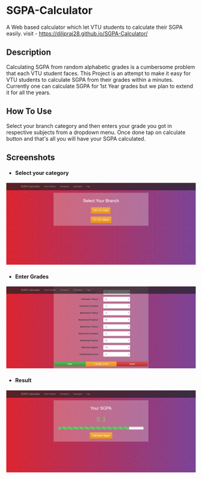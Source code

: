 # SGPA-Calculator
A Web based calculator which let VTU students to calculate their SGPA easily. visit -  https://dilipraj28.github.io/SGPA-Calculator/

## Description
Calculating SGPA from random alphabetic grades is a cumbersome problem that each VTU student faces. This Project is an attempt to make it easy for VTU students to calculate SGPA  from their grades within a minutes. Currently one can calculate SGPA for 1st Year grades but we plan to extend it for all the years.

## How To Use
Select your branch category and then enters your grade you got in respective subjects from a dropdown menu. Once done tap on calculate button and that's all you will have your SGPA calculated. 

## Screenshots

- #### Select your category
![Home Page - Select Category](/screenshot/home.png?raw=true "Select your category")

- #### Enter Grades
![Form Page - Enter Grades](/screenshot/form.png?raw=true "Enter Grades")

- #### Result
![Result Page - Calculated SGPA](/screenshot/result.png?raw=true "Result")



